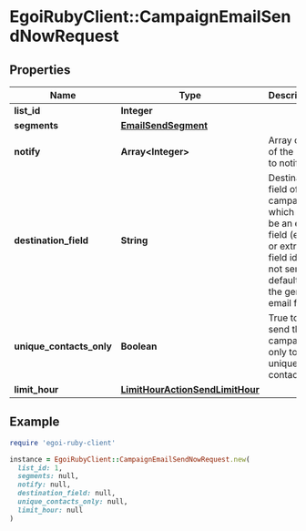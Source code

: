 # EgoiRubyClient::CampaignEmailSendNowRequest

## Properties

| Name | Type | Description | Notes |
| ---- | ---- | ----------- | ----- |
| **list_id** | **Integer** |  |  |
| **segments** | [**EmailSendSegment**](EmailSendSegment.md) |  |  |
| **notify** | **Array&lt;Integer&gt;** | Array of IDs of the users to notify | [optional] |
| **destination_field** | **String** | Destination field of this campaign, which must be an email field (email or extra field id).                         If not sent, defaults to the general email field | [optional] |
| **unique_contacts_only** | **Boolean** | True to send the campaign only to unique contacts | [optional][default to false] |
| **limit_hour** | [**LimitHourActionSendLimitHour**](LimitHourActionSendLimitHour.md) |  | [optional] |

## Example

```ruby
require 'egoi-ruby-client'

instance = EgoiRubyClient::CampaignEmailSendNowRequest.new(
  list_id: 1,
  segments: null,
  notify: null,
  destination_field: null,
  unique_contacts_only: null,
  limit_hour: null
)
```


